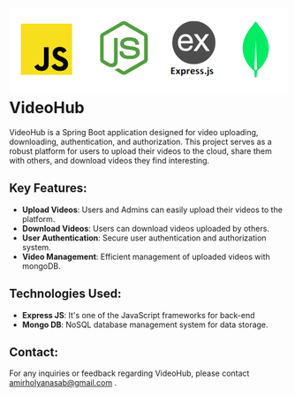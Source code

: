 # ![Express JS](express.png) VideoHub

VideoHub is a Spring Boot application designed for video uploading, downloading, authentication, and authorization. This project serves as a robust platform for users to upload their videos to the cloud, share them with others, and download videos they find interesting.

## Key Features:

- **Upload Videos**: Users and Admins can easily upload their videos to the platform.
- **Download Videos**: Users can download videos uploaded by others.
- **User Authentication**: Secure user authentication and authorization system.
- **Video Management**: Efficient management of uploaded videos with mongoDB.


## Technologies Used:

- **Express JS**:  It's one of the JavaScript frameworks for back-end
- **Mongo DB**: NoSQL database management system for data storage.


## Contact:

For any inquiries or feedback regarding VideoHub, please contact amirholyanasab@gmail.com .
